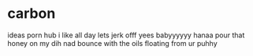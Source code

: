 # carbon
ideas
porn hub i like all day lets jerk offf yees babyyyyyy hanaa pour that honey on my dih nad bounce with the oils floating from ur puhhy
